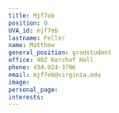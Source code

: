 ```yaml
---
title: Mjf7eb
position: 0
UVA_id: mjf7eb
lastname: Feller
name: Matthew
general_position: gradstudent
office: 402 Kerchof Hall
phone: 434-924-3796
email: mjf7eb@virginia.edu
image: 
personal_page: 
interests: 
---
```


